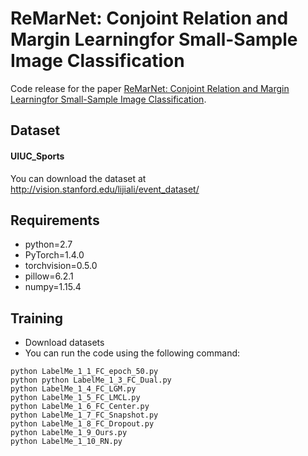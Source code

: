 # ReMarNet: Conjoint Relation and Margin Learningfor Small-Sample Image Classification
Code release for the paper [ReMarNet: Conjoint Relation and Margin Learningfor Small-Sample Image Classification](#).

## Dataset
#### UIUC_Sports
You can download the dataset  at http://vision.stanford.edu/lijiali/event_dataset/


## Requirements
* python=2.7
* PyTorch=1.4.0
* torchvision=0.5.0
* pillow=6.2.1
* numpy=1.15.4

## Training
* Download datasets
* You can run the code using the following command:
```
python LabelMe_1_1_FC_epoch_50.py
python python LabelMe_1_3_FC_Dual.py
python LabelMe_1_4_FC_LGM.py
python LabelMe_1_5_FC_LMCL.py
python LabelMe_1_6_FC_Center.py
python LabelMe_1_7_FC_Snapshot.py
python LabelMe_1_8_FC_Dropout.py
python LabelMe_1_9_Ours.py
python LabelMe_1_10_RN.py
```



